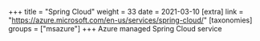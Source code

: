 +++
title = "Spring Cloud"
weight = 33
date = 2021-03-10
[extra]
link = "https://azure.microsoft.com/en-us/services/spring-cloud/"
[taxonomies]
groups = ["msazure"]
+++
Azure managed Spring Cloud service

